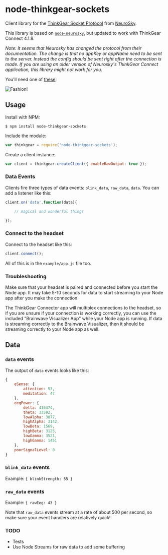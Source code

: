 # node-thinkgear-sockets

Client library for the [ThinkGear Socket Protocol](http://developer.neurosky.com/docs/lib/exe/fetch.php?media=app_notes:thinkgear_socket_protocol.pdf) from [NeuroSky](http://neurosky.com/).

This library is based on [`node-neurosky`](https://github.com/dluxemburg/node-neurosky), but updated to work with
ThinkGear Connect 4.1.8.

*Note: It seems that Neurosky has changed the protocol from their documentation. The change is that no appKey or
appName need to be sent to the server. Instead the config should be sent right after the connection is made. If you are
using an older version of Neurosky's ThinkGear Connect application, this library might not work for you.*

You'll need one of [these](http://store.neurosky.com/products/mindwave-1):

![Fashion!](http://home.neurosky.com/wp-content/uploads/2014/01/EEG_Hardware_Section3-1.jpg)

## Usage

Install with NPM:

```
$ npm install node-thinkgear-sockets
```


Include the module:

```javascript
var thinkgear = require('node-thinkgear-sockets');
```

Create a client instance:

```javascript
var client = thinkgear.createClient({ enableRawOutput: true });
```

### Data Events

Clients fire three types of data events: `blink_data`, `raw_data`, `data`. You can add a listener like this:

```javascript
client.on('data',function(data){

	// magical and wonderful things

});
```

### Connect to the headset

Connect to the headset like this:

```javascript
client.connect();
```

All of this is in the `example/app.js` file too.

### Troubleshooting
Make sure that your headset is paired and connected before you start the Node app. It may take 5-10 seconds for data to
start streaming to your Node app after you make the connection.

The ThinkGear Connector app will multiplex connections to the headset, so if you are unsure if your connection is
working correctly, you can use the included "Brainwave Visualizer App" while your Node app is running. If data is
streaming correctly to the Brainwave Visualizer, then it should be streaming correctly to your Node app as well.


## Data

### `data` events

The output of `data` events looks like this:

```javascript
{
	eSense: {
		attention: 53,
		meditation: 47
	},
	eegPower: {
		delta: 416474,
		theta: 33592,
		lowAlpha: 3877,
		highAlpha: 3142,
		lowBeta: 1569,
		highBeta: 3125,
		lowGamma: 3521,
		highGamma: 1451
	},
	poorSignalLevel: 0
}
```

### `blink_data` events

Example: `{ blinkStrength: 55 }`

### `raw_data` events

Example: `{ rawEeg: 43 }`

Note that `raw_data` events stream at a rate of about 500 per second, so make sure your event handlers are relatively
quick!

### TODO

- Tests
- Use Node Streams for raw data to add some buffering

